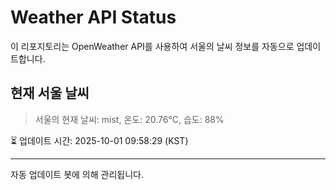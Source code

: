 
# Weather API Status

이 리포지토리는 OpenWeather API를 사용하여 서울의 날씨 정보를 자동으로 업데이트합니다.

## 현재 서울 날씨
> 서울의 현재 날씨: mist, 온도: 20.76°C, 습도: 88%

⏳ 업데이트 시간: 2025-10-01 09:58:29 (KST)

---
자동 업데이트 봇에 의해 관리됩니다.
